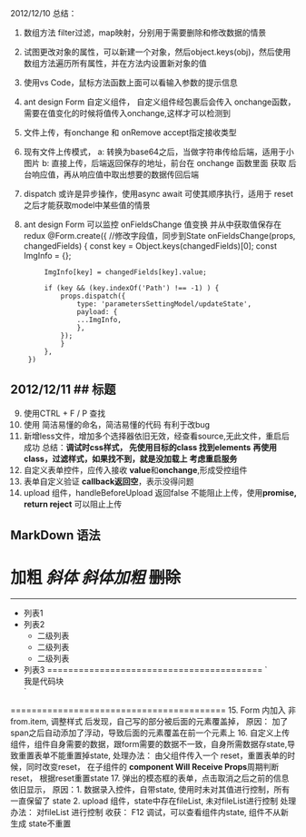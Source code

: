 2012/12/10
总结：
1. 数组方法 filter过滤，map映射，分别用于需要删除和修改数据的情景
2. 试图更改对象的属性，可以新建一个对象，然后object.keys(obj)，然后使用数组方法遍历所有属性，并在方法内设置新对象的值
3. 使用vs Code，鼠标方法函数上面可以看输入参数的提示信息
4. ant design Form 自定义组件， 自定义组件经包裹后会传入 onchange函数，需要在值变化的时候将值传入onchange,这样才可以检测到
5. 文件上传，有onchange 和 onRemove accept指定接收类型 
6. 现有文件上传模式，
    a: 转换为base64之后，当做字符串传给后端，适用于小图片
    b: 直接上传，后端返回保存的地址，前台在 onchange 函数里面 获取 后台响应值，再从响应值中取出想要的数据传回后端
7. dispatch 或许是异步操作，使用async await 可使其顺序执行，适用于 reset 之后才能获取model中某些值的情景
8. ant design Form 可以监控 onFieldsChange 值变换 并从中获取值保存在redux
        @Form.create({
        //修改字段值，同步到State
        onFieldsChange(props, changedFields) {
            const key = Object.keys(changedFields)[0];
            const ImgInfo = {};

            ImgInfo[key] = changedFields[key].value;

            if (key && (key.indexOf('Path') !== -1) ) {
                props.dispatch({
                    type: 'parametersSettingModel/updateState',
                    payload: {
                    ...ImgInfo, 
                    },
                });
                }
            },
        })

## 2012/12/11  ## 标题
9. 使用CTRL + F  / P 查找 
10. 使用 简洁易懂的命名，简洁易懂的代码 有利于改bug
11. 新增less文件，增加多个选择器依旧无效，经查看source,无此文件，重启后成功
    总结：**调试时css样式， 先使用目标的class 找到elements** 
        **再使用class，过滤样式，如果找不到，就是没加载上**
        **考虑重启服务**
12. 自定义表单控件，应传入接收 **value**和**onchange**,形成受控组件
13. 表单自定义验证 **callback返回空**，表示没得问题
14. upload 组件，handleBeforeUpload 返回false 不能阻止上传，使用**promise, return reject** 可以阻止上传

## MarkDown 语法
  **加粗**
  *斜体*
  ***斜体加粗***
  ~~删除~~
=========================================
-----------------------------------------
+ 列表1
+ 列表2
   + 二级列表
   + 二级列表
   + 二级列表
+ 列表3
=========================================
    `<div>
        <span>我是代码块</span>
    </div>`
=========================================
15. Form 内加入 非 from.item, 调整样式 后发现，自己写的部分被后面的元素覆盖掉，
    原因： <Col> 加了span之后自动添加了浮动，导致后面的元素覆盖在前一个元素上
16. 自定义上传组件，组件自身需要的数据，跟form需要的数据不一致，自身所需数据存state,导致重置表单不能重置掉state,
    处理办法： 由父组件传入一个 reset，重置表单的时候，同时改变reset，
        在子组件的 **component Will Receive Props**周期判断reset，
        根据reset重置state
17. 弹出的模态框的表单，点击取消之后之前的信息依旧显示，
    原因：1. 数据录入控件，自带state, 使用时未对其值进行控制，所有一直保留了 state
         2. upload 组件，state中存在fileList, 未对fileList进行控制
    处理办法： 对fileList 进行控制
    收获： F12 调试，可以查看组件内state, 组件不从新生成 state不重置